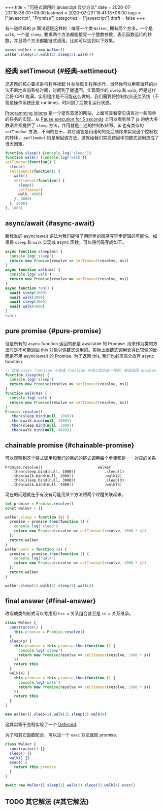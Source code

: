 +++
title = "可链式调用的 javasrcipt 异步方法"
date = 2020-07-23T18:36:00+08:00
lastmod = 2020-07-23T18:41:13+08:00
tags = ["javascript", "Promise"]
categories = ["javascript"]
draft = false
+++

有一道经典的 js 面试题是这样的：编写一个类 `Walker`, 拥有两个方法，一个是 `walk`,
一个是 `sleep`, 要求两个方法都能接受一个整数参数，表示函数运行的秒数，并且两个方法都能链式调用。比如可以达到以下效果。

```js
const walker = new Walker()
walker.sleep(1).walk(2).sleep(3).walk(4)
```


## 经典 setTimeout {#经典-settimeout}

这道题的核心要求是将程序挂起 N 秒后恢复程序运行。当然你可以用死循环的办法不断地查询系统时间，时间到了就返回，实现同步的 `sleep` 和 `walk`, 但是这样会将 CPU 跑满，实用程序是不可能这么做的，我们需要将控制权交还给系统（不管是操作系统还是 runtime)，时间到了后恢复运行状态。

[Programming Idioms](https://www.programming-idioms.org/) 是一个挺有意思的网站，上面可查看常见语言对一些简单的任务的实现。从 [Pause execution for 5 seconds](https://www.programming-idioms.org/idiom/45/pause-execution-for-5-seconds) 上可以看到除了 js 的绝大多数语言都提供了 `sleep`
方法，作用就是上述的控制权转移。js 也有类似的 `setTimeOut` 方法，不同的在于，其它语言是用语句的先后顺序来实现这个控制权的转移， `setTimeOut` 则是用回调方法，这就给我们实现题目中的链式调用造成了很大困难。

```js
function sleep() {console.log('sleep')}
function walk() {console.log('walk')}
setTimeout(function() {
  sleep()
  setTimeout(function() {
    walk()
    setTimeout(function() {
      sleep()
      setTimeout(
      walk, 4000)
    }, 3000)
  }, 2000)
}, 1000)
```


## async/await {#async-await}

新标准的 async/await 语法为我们提供了用同步的顺序写异步逻辑的可能性。如果将 `sleep`
和 `walk` 实现成 async 函数，可以将代码写成如下。

```js
async function sleep(ms) {
  console.log('sleep')
  return new Promise(resolve => setTimeout(resolve, ms))
}
async function walk(ms) {
  console.log('walk')
  return new Promise(resolve => setTimeout(resolve, ms))
}
async function run() {
  await sleep(1000)
  await walk(2000)
  await sleep(3000)
  await walk(4000)
}
run()
```


## pure promise {#pure-promise}

但是所有的 async function 返回的都是 awaitable 的 Promise. 用来作为类的方法时是不可能返回 this 对象以供链式调用的。实际上跟链式调用长得比较像的反而是不用 async/await
的 Promise. 为了返回 this, 我们也必须完全放弃 async function.

```js
// 这里 async function 与普通 function 的语义其实是一样的，都是返回 promise
function sleep(ms) {
  console.log('sleep')
  return new Promise(resolve => setTimeout(resolve, ms))
}
function walk(ms) {
  console.log('walk')
  return new Promise(resolve => setTimeout(resolve, ms))
}
Promise.resolve()
  .then(sleep.bind(null, 1000))
  .then(walk.bind(null, 2000))
  .then(sleep.bind(null, 3000))
  .then(walk.bind(null, 4000))
```


## chainable promise {#chainable-promise}

可以观察到这个链式调用和我们的目的的链式调用每个步骤都是一一对应的关系

```text
Promise.resolve()                         walker
   .then(sleep.bind(null, 1000))             .sleep(1)
   .then(walk.bind(null, 2000))              .walk(2)
   .then(sleep.bind(null, 3000))             .sleep(3)
   .then(walk.bind(null, 4000))              .walk(4)
```

现在的问题就在于有没有可能用某个方法将两个过程关联起来。

```js
let promise = Promise.resolve()
const walker = {}

walker.sleep = function (s) {
  promise = promise.then(function () {
    console.log('sleep')
    return new Promise(resolve => setTimeout(resolve, 1000 * s))
  })
  return walker
}
walker.walk = function (s) {
  promise = promise.then(function () {
    console.log('walk')
    return new Promise(resolve => setTimeout(resolve, 1000 * s))
  })
  return walker
}

walker.sleep(1).walk(2).sleep(3).walk(4)
```


## final answer {#final-answer}

改写成类的形式可以考虑用 `has-a` 关系组合甚至是 `is-a` 关系继承。

```js
class Walker {
  constructor() {
    this.promise = Promise.resolve()
  }
  sleep(s) {
    this.promise = this.promise.then(function () {
      console.log('sleep')
      return new Promise(resolve => setTimeout(resolve, 1000 * s))
    })
    return this
  }
  walk(s) {
    this.promise = this.promise.then(function () {
      console.log('walk')
      return new Promise(resolve => setTimeout(resolve, 1000 * s))
    })
    return this
  }
}

new Walker().sleep(1).walk(2).sleep(3).walk(4)
```

这其实等于变相实现了一个 [Deferred](http://liubin.org/promises-book/#deferred-and-promise).

为了和其它函数配合，可以加一个 `exec` 方法返回 promise.

```js
class Walker {
  constructor() {}
  sleep() {}
  walk() {}
  exec() {
    return this.promise
  }
}

await new Walker().sleep(1).walk(2).sleep(3).walk(4).exec()
```


## <span class="org-todo todo TODO">TODO</span> 其它解法 {#其它解法}
